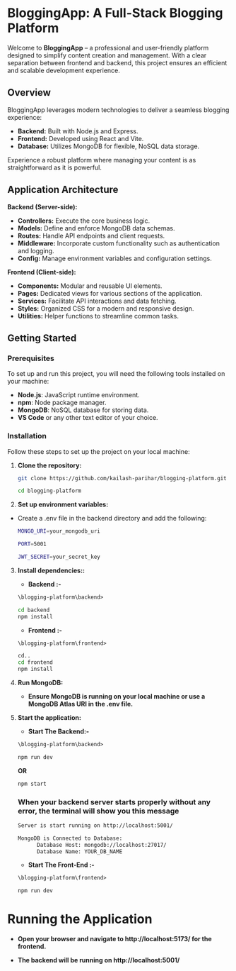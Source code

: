 # BloggingApp: A Full-Stack Blogging Platform

Welcome to **BloggingApp** – a professional and user-friendly platform designed to simplify content creation and management. With a clear separation between frontend and backend, this project ensures an efficient and scalable development experience.

## Overview

BloggingApp leverages modern technologies to deliver a seamless blogging experience:
- **Backend:** Built with Node.js and Express.
- **Frontend:** Developed using React and Vite.
- **Database:** Utilizes MongoDB for flexible, NoSQL data storage.

Experience a robust platform where managing your content is as straightforward as it is powerful.

## Application Architecture

**Backend (Server-side):**
- **Controllers:** Execute the core business logic.
- **Models:** Define and enforce MongoDB data schemas.
- **Routes:** Handle API endpoints and client requests.
- **Middleware:** Incorporate custom functionality such as authentication and logging.
- **Config:** Manage environment variables and configuration settings.

**Frontend (Client-side):**
- **Components:** Modular and reusable UI elements.
- **Pages:** Dedicated views for various sections of the application.
- **Services:** Facilitate API interactions and data fetching.
- **Styles:** Organized CSS for a modern and responsive design.
- **Utilities:** Helper functions to streamline common tasks.


## Getting Started

### Prerequisites

To set up and run this project, you will need the following tools installed on your machine:

- **Node.js**: JavaScript runtime environment.
- **npm**: Node package manager.
- **MongoDB**: NoSQL database for storing data.
- **VS Code** or any other text editor of your choice.

### Installation

Follow these steps to set up the project on your local machine:

1. **Clone the repository:**

    ```sh
    git clone https://github.com/kailash-parihar/blogging-platform.git
    ```
    ```sh    
    cd blogging-platform
    ```
   
2. **Set up environment variables:**
- Create a .env file in the backend directory and add the following:
    ```sh
    MONGO_URI=your_mongodb_uri
    ```
    ```sh
    PORT=5001
    ```
    ```sh
    JWT_SECRET=your_secret_key
    ```

3. **Install dependencies::**
    - **Backend :-**
    ```markdown
    \blogging-platform\backend>
    ```
    ```sh
    cd backend
    npm install
    ```
    - **Frontend :-**
    ```markdown
    \blogging-platform\frontend>
    ```
    ```sh
    cd..
    cd frontend
    npm install
    ```

4. **Run MongoDB:**
    - **Ensure MongoDB is running on your local machine or use a MongoDB Atlas URI in the .env file.**

5. **Start the application:**
    - **Start The Backend:-**
    ```markdown
    \blogging-platform\backend>
    ```
    ```sh
    npm run dev
    ```
    **OR**

    ```sh
    npm start
    ```
    ### When your backend server starts properly without any error, the terminal will show you this message

    ```markdown
    Server is start running on http://localhost:5001/
    
    MongoDB is Connected to Database:
          Database Host: mongodb://localhost:27017/
          Database Name: YOUR_DB_NAME
    ```
    - **Start The Front-End :-**
    ```markdown
    \blogging-platform\frontend>
    ```
    ```sh
    npm run dev
    ```

# Running the Application
- **Open your browser and navigate to http://localhost:5173/ for the frontend.**

- **The backend will be running on http://localhost:5001/**